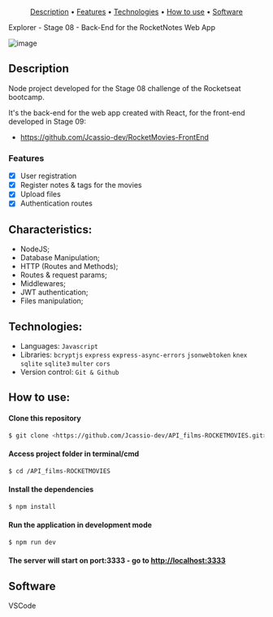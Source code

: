 
<p align="center">
 <a href="#Description">Description</a> •
 <a href="#Features">Features</a> • 
 <a href="#Technologies">Technologies</a> •
 <a href="#How to use">How to use</a> •
 <a href="#Software">Software</a> 
</p>

Explorer - Stage 08 - Back-End for the RocketNotes Web App

![image](https://user-images.githubusercontent.com/62391659/221258411-95739590-d90c-46ec-802c-b54fead7e688.png)

<div id="Description">

## Description
Node project developed for the Stage 08 challenge of the Rocketseat bootcamp.

It's the back-end for the web app created with React, for the front-end developed in Stage 09:

- https://github.com/Jcassio-dev/RocketMovies-FrontEnd

</div>
<div id="Features">

### Features

- [x] User registration
- [x] Register notes & tags for the movies
- [x] Upload files
- [x] Authentication routes

</div>
<div id="Characteristics">

## Characteristics:
- NodeJS;
- Database Manipulation;
- HTTP (Routes and Methods);
- Routes & request params;
- Middlewares;
- JWT authentication;
- Files manipulation;

</div>
<div id="Technologies">

## Technologies:

- Languages: `Javascript`
- Libraries: `bcryptjs` `express` `express-async-errors` `jsonwebtoken` `knex` `sqlite` `sqlite3` `multer` `cors`
- Version control: `Git & Github`

</div>
<div id="How to use">

## How to use:

#### Clone this repository

```bash
$ git clone <https://github.com/Jcassio-dev/API_films-ROCKETMOVIES.git>
```

#### Access project folder in terminal/cmd

```bash
$ cd /API_films-ROCKETMOVIES
```

#### Install the dependencies

```bash
$ npm install
```

#### Run the application in development mode

```bash
$ npm run dev
```
#### The server will start on port:3333 - go to <http://localhost:3333> 

</div>
<div id="Software">

## Software

VSCode
</div>
